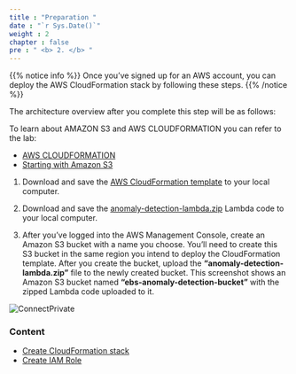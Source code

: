 ```yaml
---
title : "Preparation "
date : "`r Sys.Date()`"
weight : 2
chapter : false
pre : " <b> 2. </b> "
---
```


{{% notice info %}}
Once you’ve signed up for an AWS account, you can deploy the AWS CloudFormation stack by following these steps.
{{% /notice %}}

The architecture overview after you complete this step will be as follows:


To learn about AMAZON S3 and AWS CLOUDFORMATION you can refer to the lab:
  - [AWS CLOUDFORMATION](https://000037.awsstudygroup.com/)
  - [Starting with Amazon S3](https://000057.awsstudygroup.com/)

1. Download and save the [AWS CloudFormation template](https://github.com/RyanNguyen1902/AWS_reStart/blob/d0ad7895601cc588fcf2fafd1cfc3430505e9dae/Workshop/anomaly-detection-cfn.json/) to your local computer.

2. Download and save the [anomaly-detection-lambda.zip](https://github.com/RyanNguyen1902/AWS_reStart/blob/d0ad7895601cc588fcf2fafd1cfc3430505e9dae/Workshop/anomaly-detection-lambda.zip/) Lambda code to your local computer.

3. After you’ve logged into the AWS Management Console, create an Amazon S3 bucket with a name you choose. You’ll need to create this S3 bucket in the same region you intend to deploy the CloudFormation template. After you create the bucket, upload the **“anomaly-detection-lambda.zip”** file to the newly created bucket. This screenshot shows an Amazon S3 bucket named **“ebs-anomaly-detection-bucket”** with the zipped Lambda code uploaded to it.

![ConnectPrivate](/images/2.prerequisite/001-S3-Bucket.png) 

### Content
  - [Create CloudFormation stack](2.1-CloudFormationstack/)
  - [Create IAM Role](2.2-createiamrole/)